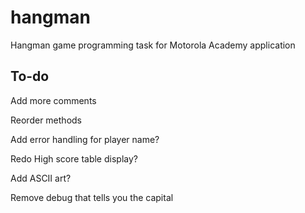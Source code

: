 # hangman
Hangman game programming task for Motorola Academy application

## To-do
Add more comments

Reorder methods

Add error handling for player name?

Redo High score table display?

Add ASCII art?

Remove debug that tells you the capital